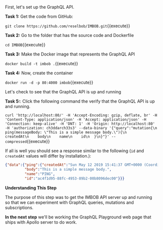 First, let's set up the GraphQL API.

**Task 1:** Get the code from GitHub:

`git clone https://github.com/reselbob/IMBOB.git`{{execute}}

**Task 2:** Go to the folder that has the source code and Dockerfile

`cd IMBOB`{{execute}}

**Task 3:** Make the Docker image that represents the GraphQL API

`docker build -t imbob .`{{execute}}

**Task 4:** Now, create the container

`docker run -d -p 80:4000 imbob`{{execute}}


Let's check to see that the GraphQL API is up and running

**Task 5:**: Click the following command the verify that the GraphQL API is up and running.

`curl 'http://localhost:80/' -H 'Accept-Encoding: gzip, deflate, br' -H 'Content-Type: application/json' -H 'Accept: application/json' -H 'Connection: keep-alive' -H 'DNT: 1' -H 'Origin: http://localhost:80' -H 'authorization: ch3ddarch33s3' --data-binary '{"query":"mutation{\n  ping(messageBody: \"This is a simple message body.\"){\n    createdAt\n    body\n    name\n    id\n  }\n}"}' --compressed`{{execute}}

If all is well you should see a response similar to the following 
(`id` and `createdAt` values will differ by installation.):

```JSON
{"data":{"ping":{"createdAt":"Sun May 12 2019 15:41:37 GMT+0000 (Coordinated Universal Time)",
         "body":"This is a simple message body.",
         "name":"PING",
         "id":"ac4f1d95-88fc-4953-89b2-00b8096dec00"}}}
```

**Understanding This Step**

The purpose of this step was to get the IMBOB API server up and running so that we can experiment with
GraphQL queries, mutations and subscriptions.

**In the next step** we'll be working the GraphQL Playground web page that ships with Apollo server to do work.